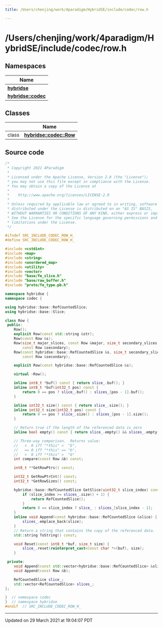 ```yaml
---
title: /Users/chenjing/work/4paradigm/HybridSE/include/codec/row.h

---
```

# /Users/chenjing/work/4paradigm/HybridSE/include/codec/row.h

## Namespaces

| Name           |
| -------------- |
| **[hybridse](/hybridse/usage/api/c++/Namespaces/namespacehybridse.md)**  |
| **[hybridse::codec](/hybridse/usage/api/c++/Namespaces/namespacehybridse_1_1codec.md)**  |

## Classes

|                | Name           |
| -------------- | -------------- |
| class | **[hybridse::codec::Row](/hybridse/usage/api/c++/Classes/classhybridse_1_1codec_1_1_row.md)**  |




## Source code

```cpp
/*
 * Copyright 2021 4Paradigm
 *
 * Licensed under the Apache License, Version 2.0 (the "License");
 * you may not use this file except in compliance with the License.
 * You may obtain a copy of the License at
 *
 *    http://www.apache.org/licenses/LICENSE-2.0
 *
 * Unless required by applicable law or agreed to in writing, software
 * distributed under the License is distributed on an "AS IS" BASIS,
 * WITHOUT WARRANTIES OR CONDITIONS OF ANY KIND, either express or implied.
 * See the License for the specific language governing permissions and
 * limitations under the License.
 */

#ifndef SRC_INCLUDE_CODEC_ROW_H_
#define SRC_INCLUDE_CODEC_ROW_H_

#include <cstdint>
#include <map>
#include <string>
#include <unordered_map>
#include <utility>
#include <vector>
#include "base/fe_slice.h"
#include "base/raw_buffer.h"
#include "proto/fe_type.pb.h"

namespace hybridse {
namespace codec {

using hybridse::base::RefCountedSlice;
using hybridse::base::Slice;

class Row {
 public:
    Row();
    explicit Row(const std::string &str);
    Row(const Row &s);
    Row(size_t major_slices, const Row &major, size_t secondary_slices,
        const Row &secondary);
    Row(const hybridse::base::RefCountedSlice &s, size_t secondary_slices,
        const Row &secondary);

    explicit Row(const hybridse::base::RefCountedSlice &s);

    virtual ~Row();

    inline int8_t *buf() const { return slice_.buf(); }
    inline int8_t *buf(int32_t pos) const {
        return 0 == pos ? slice_.buf() : slices_[pos - 1].buf();
    }

    inline int32_t size() const { return slice_.size(); }
    inline int32_t size(int32_t pos) const {
        return 0 == pos ? slice_.size() : slices_[pos - 1].size();
    }

    // Return true if the length of the referenced data is zero
    inline bool empty() const { return slice_.empty() && slices_.empty(); }

    // Three-way comparison.  Returns value:
    //   <  0 iff "*this" <  "b",
    //   == 0 iff "*this" == "b",
    //   >  0 iff "*this" >  "b"
    int compare(const Row &b) const;

    int8_t **GetRowPtrs() const;

    int32_t GetRowPtrCnt() const;
    int32_t *GetRowSizes() const;

    hybridse::base::RefCountedSlice GetSlice(uint32_t slice_index) const {
        if (slice_index >= slices_.size() + 1) {
            return RefCountedSlice();
        }
        return 0 == slice_index ? slice_ : slices_[slice_index - 1];
    }
    inline void Append(const hybridse::base::RefCountedSlice &slice) {
        slices_.emplace_back(slice);
    }
    // Return a string that contains the copy of the referenced data.
    std::string ToString() const;

    void Reset(const int8_t *buf, size_t size) {
        slice_.reset(reinterpret_cast<const char *>(buf), size);
    }

 private:
    void Append(const std::vector<hybridse::base::RefCountedSlice> &slices);
    void Append(const Row &b);

    RefCountedSlice slice_;
    std::vector<RefCountedSlice> slices_;
};

}  // namespace codec
}  // namespace hybridse
#endif  // SRC_INCLUDE_CODEC_ROW_H_
```


-------------------------------

Updated on 29 March 2021 at 19:04:07 PDT
